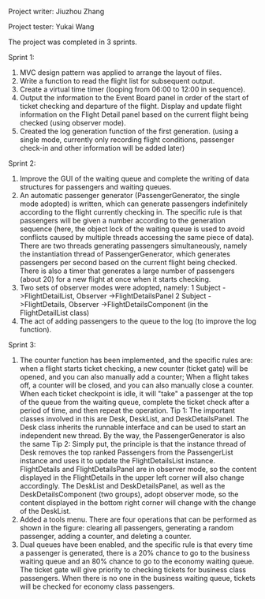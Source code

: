 Project writer: Jiuzhou Zhang

Project tester: Yukai Wang

The project was completed in 3 sprints. 

Sprint 1:
1. MVC design pattern was applied to arrange the layout of files.
2. Write a function to read the flight list for subsequent output.
3. Create a virtual time timer (looping from 06:00 to 12:00 in sequence).
4. Output the information to the Event Board panel in order of the start of ticket checking and departure of the flight.
Display and update flight information on the Flight Detail panel based on the current flight being checked (using observer mode).
5. Created the log generation function of the first generation. (using a single mode, currently only recording flight conditions, passenger check-in and other information will be added later)

Sprint 2:
1. Improve the GUI of the waiting queue and complete the writing of data structures for passengers and waiting queues.
2. An automatic passenger generator (PassengerGenerator, the single mode adopted) is written, which can generate passengers indefinitely according to the flight currently checking in. The specific rule is that passengers will be given a number according to the generation sequence (here, the object lock of the waiting queue is used to avoid conflicts caused by multiple threads accessing the same piece of data). There are two threads generating passengers simultaneously, namely the instantiation thread of PassengerGenerator, which generates passengers per second based on the current flight being checked. There is also a timer that generates a large number of passengers (about 20) for a new flight at once when it starts checking.
3. Two sets of observer modes were adopted, namely: 1 Subject ->FlightDetailList, Observer ->FlightDetailsPanel 2 Subject ->FlightDetails, Observer ->FlightDetailsComponent (in the FlightDetailList class)
4. The act of adding passengers to the queue to the log (to improve the log function).

Sprint 3:
1. The counter function has been implemented, and the specific rules are: when a flight starts ticket checking, a new counter (ticket gate) will be opened, and you can also manually add a counter; When a flight takes off, a counter will be closed, and you can also manually close a counter. When each ticket checkpoint is idle, it will "take" a passenger at the top of the queue from the waiting queue, complete the ticket check after a period of time, and then repeat the operation.
Tip 1: The important classes involved in this are Desk, DeskList, and DeskDetailsPanel. The Desk class inherits the runnable interface and can be used to start an independent new thread. By the way, the PassengerGenerator is also the same
Tip 2: Simply put, the principle is that the instance thread of Desk removes the top ranked Passengers from the PassengerList instance and uses it to update the FlightDetailsList instance. FlightDetails and FlightDetailsPanel are in observer mode, so the content displayed in the FlightDetails in the upper left corner will also change accordingly. The DeskList and DeskDetailsPanel, as well as the DeskDetailsComponent (two groups), adopt observer mode, so the content displayed in the bottom right corner will change with the change of the DeskList.
2. Added a tools menu. There are four operations that can be performed as shown in the figure: clearing all passengers, generating a random passenger, adding a counter, and deleting a counter.
3. Dual queues have been enabled, and the specific rule is that every time a passenger is generated, there is a 20% chance to go to the business waiting queue and an 80% chance to go to the economy waiting queue. The ticket gate will give priority to checking tickets for business class passengers. When there is no one in the business waiting queue, tickets will be checked for economy class passengers.
